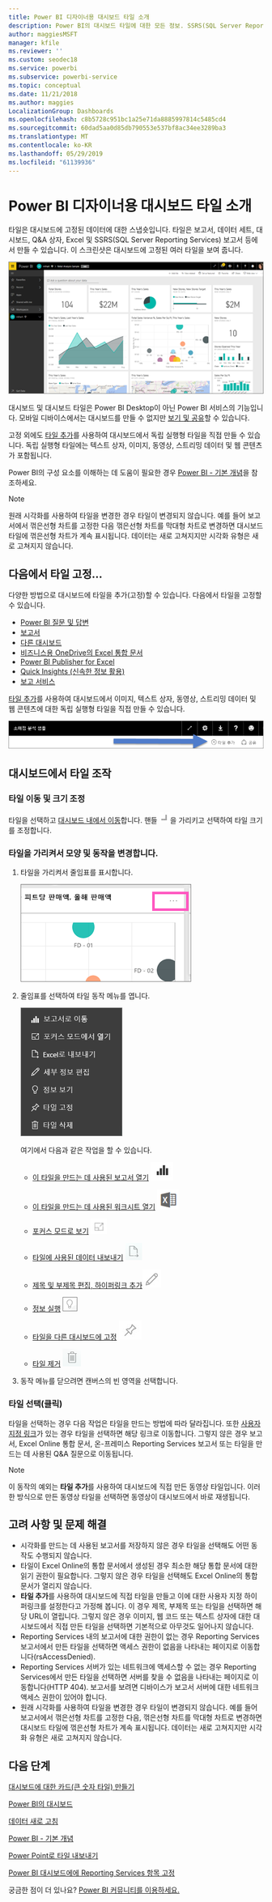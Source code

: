 ```yaml
---
title: Power BI 디자이너용 대시보드 타일 소개
description: Power BI의 대시보드 타일에 대한 모든 정보. SSRS(SQL Server Reporting Services) 보고서에서 만들어진 타일을 포함합니다.
author: maggiesMSFT
manager: kfile
ms.reviewer: ''
ms.custom: seodec18
ms.service: powerbi
ms.subservice: powerbi-service
ms.topic: conceptual
ms.date: 11/21/2018
ms.author: maggies
LocalizationGroup: Dashboards
ms.openlocfilehash: c8b5728c951bc1a25e71da8885997814c5485cd4
ms.sourcegitcommit: 60dad5aa0d85db790553e537bf8ac34ee3289ba3
ms.translationtype: MT
ms.contentlocale: ko-KR
ms.lasthandoff: 05/29/2019
ms.locfileid: "61139936"
---
```

# <a name="intro-to-dashboard-tiles-for-power-bi-designers"></a>Power BI 디자이너용 대시보드 타일 소개

타일은 대시보드에 고정된 데이터에 대한 스냅숏입니다. 타일은 보고서, 데이터 세트, 대시보드, Q&A 상자, Excel 및 SSRS(SQL Server Reporting Services) 보고서 등에서 만들 수 있습니다.  이 스크린샷은 대시보드에 고정된 여러 타일을 보여 줍니다.

![Power BI 대시보드](media/service-dashboard-tiles/power-bi-dashboard.png)

대시보드 및 대시보드 타일은 Power BI Desktop이 아닌 Power BI 서비스의 기능입니다. 모바일 디바이스에서는 대시보드를 만들 수 없지만 [보기 및 공유](mobile-apps-view-dashboard.md)할 수 있습니다.

고정 외에도 [타일 추가](service-dashboard-add-widget.md)를 사용하여 대시보드에서 독립 실행형 타일을 직접 만들 수 있습니다. 독립 실행형 타일에는 텍스트 상자, 이미지, 동영상, 스트리밍 데이터 및 웹 콘텐츠가 포함됩니다.

Power BI의 구성 요소를 이해하는 데 도움이 필요한 경우  [Power BI - 기본 개념](service-basic-concepts.md)을 참조하세요.

> [!NOTE]
> 원래 시각화를 사용하여 타일을 변경한 경우 타일이 변경되지 않습니다.  예를 들어 보고서에서 꺾은선형 차트를 고정한 다음 꺾은선형 차트를 막대형 차트로 변경하면 대시보드 타일에 꺾은선형 차트가 계속 표시됩니다. 데이터는 새로 고쳐지지만 시각화 유형은 새로 고쳐지지 않습니다.
> 
> 

## <a name="pin-a-tile-from"></a>다음에서 타일 고정...
다양한 방법으로 대시보드에 타일을 추가(고정)할 수 있습니다. 다음에서 타일을 고정할 수 있습니다.

* [Power BI 질문 및 답변](service-dashboard-pin-tile-from-q-and-a.md)
* [보고서](service-dashboard-pin-tile-from-report.md)
* [다른 대시보드](service-pin-tile-to-another-dashboard.md)
* [비즈니스용 OneDrive의 Excel 통합 문서](service-dashboard-pin-tile-from-excel.md)
* [Power BI Publisher for Excel](publisher-for-excel.md)
* [Quick Insights (신속한 정보 활용)](service-insights.md)
* [보고 서비스](https://docs.microsoft.com/sql/reporting-services/pin-reporting-services-items-to-power-bi-dashboards)

[타일 추가](service-dashboard-add-widget.md)를 사용하여 대시보드에서 이미지, 텍스트 상자, 동영상, 스트리밍 데이터 및 웹 콘텐츠에 대한 독립 실행형 타일을 직접 만들 수 있습니다.

  ![타일 추가 아이콘](media/service-dashboard-tiles/add_widgetnew.png)

## <a name="interacting-with-tiles-on-a-dashboard"></a>대시보드에서 타일 조작
### <a name="move-and-resize-a-tile"></a>타일 이동 및 크기 조정
타일을 선택하고 [대시보드 내에서 이동](service-dashboard-edit-tile.md)합니다. 핸들 ![핸들](media/service-dashboard-tiles/resize-handle.jpg)을 가리키고 선택하여 타일 크기를 조정합니다.

### <a name="hover-over-a-tile-to-change-the-appearance-and-behavior"></a>타일을 가리켜서 모양 및 동작을 변경합니다.
1. 타일을 가리켜서 줄임표를 표시합니다.
   
    ![타일 줄임표](media/service-dashboard-tiles/ellipses_new.png)
2. 줄임표를 선택하여 타일 동작 메뉴를 엽니다.
   
    ![줄임표 아이콘](media/service-dashboard-tiles/power-bi-tile-menu.png)
   
    여기에서 다음과 같은 작업을 할 수 있습니다.
   
   * [이 타일을 만드는 데 사용된 보고서 열기](service-reports.md) ![보고서 아이콘](media/service-dashboard-tiles/chart-icon.jpg)  
   
   * [이 타일을 만드는 데 사용된 워크시트 열기](service-reports.md) ![워크시트 아이콘](media/service-dashboard-tiles/power-bi-open-worksheet.png)  
     
    * [포커스 모드로 보기](service-focus-mode.md) ![포커스 아이콘](media/service-dashboard-tiles/fullscreen-icon.jpg)  
     * [타일에 사용된 데이터 내보내기](visuals/power-bi-visualization-export-data.md) ![데이터 내보내기 아이콘](media/service-dashboard-tiles/export-icon.png)
     * [제목 및 부제목 편집, 하이퍼링크 추가![편집 아이콘](media/service-dashboard-tiles/pencil-icon.jpg)](service-dashboard-edit-tile.md)
     * [정보 실행](service-insights.md) ![정보 아이콘](media/service-dashboard-tiles/power-bi-insights.png)
     * [타일을 다른 대시보드에 고정](service-pin-tile-to-another-dashboard.md)
       ![고정 아이콘](media/service-dashboard-tiles/pin-icon.jpg)
     * [타일 제거](service-dashboard-edit-tile.md)
     ![삭제 아이콘](media/service-dashboard-tiles/trash-icon.png)
3. 동작 메뉴를 닫으려면 캔버스의 빈 영역을 선택합니다.

### <a name="select-click-a-tile"></a>타일 선택(클릭)
타일을 선택하는 경우 다음 작업은 타일을 만드는 방법에 따라 달라집니다. 또한 [사용자 지정 링크](service-dashboard-edit-tile.md)가 있는 경우 타일을 선택하면 해당 링크로 이동합니다. 그렇지 않은 경우 보고서, Excel Online 통합 문서, 온-프레미스 Reporting Services 보고서 또는 타일을 만드는 데 사용된 Q&A 질문으로 이동됩니다.

> [!NOTE]
> 이 동작의 예외는 **타일 추가**를 사용하여 대시보드에 직접 만든 동영상 타일입니다. 이러한 방식으로 만든 동영상 타일을 선택하면 동영상이 대시보드에서 바로 재생됩니다.   
> 
> 

## <a name="considerations-and-troubleshooting"></a>고려 사항 및 문제 해결

* 시각화를 만드는 데 사용된 보고서를 저장하지 않은 경우 타일을 선택해도 어떤 동작도 수행되지 않습니다.
* 타일이 Excel Online의 통합 문서에서 생성된 경우 최소한 해당 통합 문서에 대한 읽기 권한이 필요합니다. 그렇지 않은 경우 타일을 선택해도 Excel Online의 통합 문서가 열리지 않습니다.
* **타일 추가**를 사용하여 대시보드에 직접 타일을 만들고 이에 대한 사용자 지정 하이퍼링크를 설정한다고 가정해 봅니다. 이 경우 제목, 부제목 또는 타일을 선택하면 해당 URL이 열립니다. 그렇지 않은 경우 이미지, 웹 코드 또는 텍스트 상자에 대한 대시보드에서 직접 만든 타일을 선택하면 기본적으로 아무것도 일어나지 않습니다.
* Reporting Services 내의 보고서에 대한 권한이 없는 경우 Reporting Services 보고서에서 만든 타일을 선택하면 액세스 권한이 없음을 나타내는 페이지로 이동합니다(rsAccessDenied).
* Reporting Services 서버가 있는 네트워크에 액세스할 수 없는 경우 Reporting Services에서 만든 타일을 선택하면 서버를 찾을 수 없음을 나타내는 페이지로 이동합니다(HTTP 404). 보고서를 보려면 디바이스가 보고서 서버에 대한 네트워크 액세스 권한이 있어야 합니다.
* 원래 시각화를 사용하여 타일을 변경한 경우 타일이 변경되지 않습니다.  예를 들어 보고서에서 꺾은선형 차트를 고정한 다음, 꺾은선형 차트를 막대형 차트로 변경하면 대시보드 타일에 꺾은선형 차트가 계속 표시됩니다. 데이터는 새로 고쳐지지만 시각화 유형은 새로 고쳐지지 않습니다.

## <a name="next-steps"></a>다음 단계
[대시보드에 대한 카드(큰 숫자 타일) 만들기](power-bi-visualization-card.md)

[Power BI의 대시보드](service-dashboards.md)  

[데이터 새로 고침](refresh-data.md)

[Power BI - 기본 개념](service-basic-concepts.md)

[Power Point로 타일 내보내기](http://blogs.msdn.com/b/powerbidev/archive/2015/09/28/integrating-power-bi-tiles-into-office-documents.aspx)

[Power BI 대시보드에에 Reporting Services 항목 고정](https://msdn.microsoft.com/library/mt604784.aspx)

궁금한 점이 더 있나요? [Power BI 커뮤니티를 이용하세요.](http://community.powerbi.com/)

